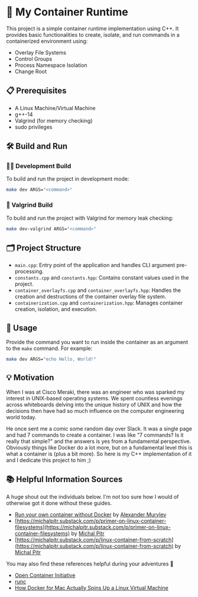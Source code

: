 # 🚀 My Container Runtime

This project is a simple container runtime implementation using C++. It provides basic functionalities to create, isolate, and run commands in a containerized environment using:

- Overlay File Systems
- Control Groups
- Process Namespace Isolation
- Change Root

## 📋 Prerequisites

- A Linux Machine/Virtual Machine
- g++-14
- Valgrind (for memory checking)
- sudo privileges

## 🛠️ Build and Run

### 🧑‍💻 Development Build

To build and run the project in development mode:

```sh
make dev ARGS="<command>"
```

### 🧹 Valgrind Build

To build and run the project with Valgrind for memory leak checking:

```sh
make dev-valgrind ARGS="<command>"
```

## 🗂️ Project Structure

- `main.cpp`: Entry point of the application and handles CLI argument pre-processing.
- `constants.cpp` and `constants.hpp`: Contains constant values used in the project.
- `container_overlayfs.cpp` and `container_overlayfs.hpp`: Handles the creation and destructions of the container overlay file system.
- `containerization.cpp` and `containerization.hpp`: Manages container creation, isolation, and execution.

## 🚀 Usage

Provide the command you want to run inside the container as an argument to the `make` command. For example:

```sh
make dev ARGS="echo Hello, World!"
```

## 💡 Motivation

When I was at Cisco Meraki, there was an engineer who was sparked my interest in UNIX-based operating systems. We spent countless evenings across whiteboards delving into the unique history of UNIX and how the decisions then have had so much influence on the computer engineering world today.

He once sent me a comic some random day over Slack. It was a single page and had 7 commands to create a container. I was like "7 commands? Is it really that simple?" and the answers is yes from a fundamental perspective. Obviously things like Docker do a lot more, but on a fundamental level this is what a container is (plus a bit more). So here is my C++ implementation of it and I dedicate this project to him ;)

## 📚 Helpful Information Sources

A huge shout out the individuals below. I'm not too sure how I would of otherwise got it done without these guides.

- [Run your own container without Docker](https://medium.com/@alexander.murylev/run-your-own-container-without-docker-60c297faf010) by [Alexander Murylev](https://www.linkedin.com/in/murylev/)
- [https://michalpitr.substack.com/p/primer-on-linux-container-filesystems](https://michalpitr.substack.com/p/primer-on-linux-container-filesystems) by [Michal Pitr](https://www.linkedin.com/in/michal-pitr-a7156b127/)
- [https://michalpitr.substack.com/p/linux-container-from-scratch](https://michalpitr.substack.com/p/linux-container-from-scratch) by [Michal Pitr](https://www.linkedin.com/in/michal-pitr-a7156b127/)

You may also find these references helpful during your adventures 🤠

- [Open Container Initiative](https://opencontainers.org/)
- [runc](https://github.com/opencontainers/runc)
- [How Docker for Mac Actually Spins Up a Linux Virtual Machine](https://news.ycombinator.com/item?id=30707599)
